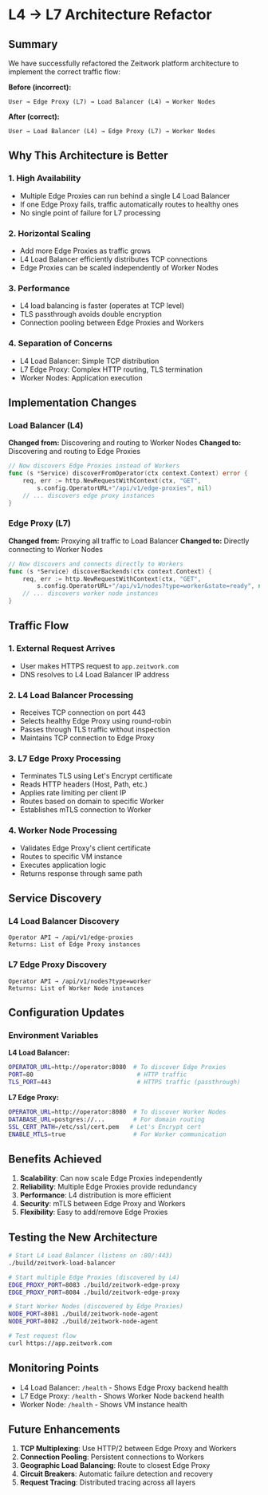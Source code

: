 # L4 → L7 Architecture Refactor

## Summary

We have successfully refactored the Zeitwork platform architecture to implement the correct traffic flow:

**Before (incorrect):**

```
User → Edge Proxy (L7) → Load Balancer (L4) → Worker Nodes
```

**After (correct):**

```
User → Load Balancer (L4) → Edge Proxy (L7) → Worker Nodes
```

## Why This Architecture is Better

### 1. High Availability

- Multiple Edge Proxies can run behind a single L4 Load Balancer
- If one Edge Proxy fails, traffic automatically routes to healthy ones
- No single point of failure for L7 processing

### 2. Horizontal Scaling

- Add more Edge Proxies as traffic grows
- L4 Load Balancer efficiently distributes TCP connections
- Edge Proxies can be scaled independently of Worker Nodes

### 3. Performance

- L4 load balancing is faster (operates at TCP level)
- TLS passthrough avoids double encryption
- Connection pooling between Edge Proxies and Workers

### 4. Separation of Concerns

- L4 Load Balancer: Simple TCP distribution
- L7 Edge Proxy: Complex HTTP routing, TLS termination
- Worker Nodes: Application execution

## Implementation Changes

### Load Balancer (L4)

**Changed from:** Discovering and routing to Worker Nodes
**Changed to:** Discovering and routing to Edge Proxies

```go
// Now discovers Edge Proxies instead of Workers
func (s *Service) discoverFromOperator(ctx context.Context) error {
    req, err := http.NewRequestWithContext(ctx, "GET",
        s.config.OperatorURL+"/api/v1/edge-proxies", nil)
    // ... discovers edge proxy instances
}
```

### Edge Proxy (L7)

**Changed from:** Proxying all traffic to Load Balancer
**Changed to:** Directly connecting to Worker Nodes

```go
// Now discovers and connects directly to Workers
func (s *Service) discoverBackends(ctx context.Context) {
    req, err := http.NewRequestWithContext(ctx, "GET",
        s.config.OperatorURL+"/api/v1/nodes?type=worker&state=ready", nil)
    // ... discovers worker node instances
}
```

## Traffic Flow

### 1. External Request Arrives

- User makes HTTPS request to `app.zeitwork.com`
- DNS resolves to L4 Load Balancer IP address

### 2. L4 Load Balancer Processing

- Receives TCP connection on port 443
- Selects healthy Edge Proxy using round-robin
- Passes through TLS traffic without inspection
- Maintains TCP connection to Edge Proxy

### 3. L7 Edge Proxy Processing

- Terminates TLS using Let's Encrypt certificate
- Reads HTTP headers (Host, Path, etc.)
- Applies rate limiting per client IP
- Routes based on domain to specific Worker
- Establishes mTLS connection to Worker

### 4. Worker Node Processing

- Validates Edge Proxy's client certificate
- Routes to specific VM instance
- Executes application logic
- Returns response through same path

## Service Discovery

### L4 Load Balancer Discovery

```
Operator API → /api/v1/edge-proxies
Returns: List of Edge Proxy instances
```

### L7 Edge Proxy Discovery

```
Operator API → /api/v1/nodes?type=worker
Returns: List of Worker Node instances
```

## Configuration Updates

### Environment Variables

**L4 Load Balancer:**

```bash
OPERATOR_URL=http://operator:8080  # To discover Edge Proxies
PORT=80                             # HTTP traffic
TLS_PORT=443                        # HTTPS traffic (passthrough)
```

**L7 Edge Proxy:**

```bash
OPERATOR_URL=http://operator:8080  # To discover Worker Nodes
DATABASE_URL=postgres://...        # For domain routing
SSL_CERT_PATH=/etc/ssl/cert.pem   # Let's Encrypt cert
ENABLE_MTLS=true                   # For Worker communication
```

## Benefits Achieved

1. **Scalability**: Can now scale Edge Proxies independently
2. **Reliability**: Multiple Edge Proxies provide redundancy
3. **Performance**: L4 distribution is more efficient
4. **Security**: mTLS between Edge Proxy and Workers
5. **Flexibility**: Easy to add/remove Edge Proxies

## Testing the New Architecture

```bash
# Start L4 Load Balancer (listens on :80/:443)
./build/zeitwork-load-balancer

# Start multiple Edge Proxies (discovered by L4)
EDGE_PROXY_PORT=8083 ./build/zeitwork-edge-proxy
EDGE_PROXY_PORT=8084 ./build/zeitwork-edge-proxy

# Start Worker Nodes (discovered by Edge Proxies)
NODE_PORT=8081 ./build/zeitwork-node-agent
NODE_PORT=8082 ./build/zeitwork-node-agent

# Test request flow
curl https://app.zeitwork.com
```

## Monitoring Points

- L4 Load Balancer: `/health` - Shows Edge Proxy backend health
- L7 Edge Proxy: `/health` - Shows Worker Node backend health
- Worker Node: `/health` - Shows VM instance health

## Future Enhancements

1. **TCP Multiplexing**: Use HTTP/2 between Edge Proxy and Workers
2. **Connection Pooling**: Persistent connections to Workers
3. **Geographic Load Balancing**: Route to closest Edge Proxy
4. **Circuit Breakers**: Automatic failure detection and recovery
5. **Request Tracing**: Distributed tracing across all layers
